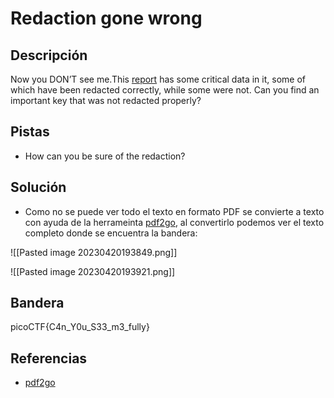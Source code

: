 #  Redaction gone wrong




## Descripción
Now you DON’T see me.This [report](https://artifacts.picoctf.net/c/84/Financial_Report_for_ABC_Labs.pdf) has some critical data in it, some of which have been redacted correctly, while some were not. Can you find an important key that was not redacted properly?

## Pistas
- How can you be sure of the redaction?

## Solución

- Como no se puede ver todo el texto en formato PDF se convierte a texto con ayuda de la herrameinta [pdf2go](https://www.pdf2go.com/es/result#j=c7cbe598-6a2a-45e9-85dd-bb195178630a), al convertirlo podemos ver el texto completo donde se encuentra la bandera:

![[Pasted image 20230420193849.png]]

![[Pasted image 20230420193921.png]]

## Bandera
picoCTF{C4n_Y0u_S33_m3_fully}

## Referencias
- [pdf2go](https://www.pdf2go.com/es/result#j=c7cbe598-6a2a-45e9-85dd-bb195178630a)



